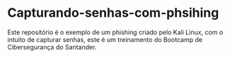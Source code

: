 # Capturando-senhas-com-phsihing
Este repositório é o exemplo de um phishing criado pelo Kali Linux, com o intuito de capturar senhas, este é um treinamento do Bootcamp de Cibersegurança do Santander.
